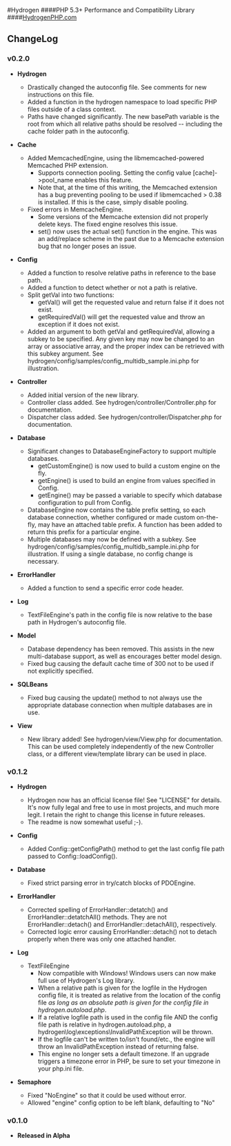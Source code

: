 #Hydrogen
####PHP 5.3+ Performance and Compatibility Library
####[HydrogenPHP.com](http://www.hydrogenphp.com)

ChangeLog
---------

### v0.2.0
- **Hydrogen**
	- Drastically changed the autoconfig file.  See comments for new instructions on this file.
	- Added a function in the hydrogen namespace to load specific PHP files outside of a class context.
	- Paths have changed significantly.  The new basePath variable is the root from which all relative paths should be resolved -- including the cache folder path in the autoconfig.

- **Cache**
	- Added MemcachedEngine, using the libmemcached-powered Memcached PHP extension.
		- Supports connection pooling.  Setting the config value [cache]->pool_name enables this feature.
		- Note that, at the time of this writing, the Memcached extension has a bug preventing pooling to be used if libmemcached > 0.38 is installed.  If this is the case, simply disable pooling.
	- Fixed errors in MemcacheEngine.
		- Some versions of the Memcache extension did not properly delete keys.  The fixed engine resolves this issue.
		- set() now uses the actual set() function in the engine.  This was an add/replace scheme in the past due to a Memcache extension bug that no longer poses an issue.

- **Config**
	- Added a function to resolve relative paths in reference to the base path.
	- Added a function to detect whether or not a path is relative.
	- Split getVal into two functions:
		- getVal() will get the requested value and return false if it does not exist.
		- getRequiredVal() will get the requested value and throw an exception if it does not exist.
	- Added an argument to both getVal and getRequiredVal, allowing a subkey to be specified.  Any given key may now be changed to an array or associative array, and the proper index can be retrieved with this subkey argument.  See hydrogen/config/samples/config_multidb_sample.ini.php for illustration.

- **Controller**
	- Added initial version of the new library.
	- Controller class added.  See hydrogen/controller/Controller.php for documentation.
	- Dispatcher class added.  See hydrogen/controller/Dispatcher.php for documentation.

- **Database**
	- Significant changes to DatabaseEngineFactory to support multiple databases.
		- getCustomEngine() is now used to build a custom engine on the fly.
		- getEngine() is used to build an engine from values specified in Config.
		- getEngine() may be passed a variable to specify which database configuration to pull from Config.
	- DatabaseEngine now contains the table prefix setting, so each database connection, whether configured or made custom on-the-fly, may have an attached table prefix.  A function has been added to return this prefix for a particular engine.
	- Multiple databases may now be defined with a subkey.  See hydrogen/config/samples/config_multidb_sample.ini.php for illustration.  If using a single database, no config change is necessary.

- **ErrorHandler**
	- Added a function to send a specific error code header.
	
- **Log**
	- TextFileEngine's path in the config file is now relative to the base path in Hydrogen's autoconfig file.
	
- **Model**
	- Database dependency has been removed.  This assists in the new multi-database support, as well as encourages better model design.
	- Fixed bug causing the default cache time of 300 not to be used if not explicitly specified.

- **SQLBeans**
	- Fixed bug causing the update() method to not always use the appropriate database connection when multiple databases are in use.

- **View**
	- New library added!  See hydrogen/view/View.php for documentation.  This can be used completely independently of the new Controller class, or a different view/template library can be used in place.

### v0.1.2
- **Hydrogen**
	- Hydrogen now has an official license file!  See "LICENSE" for details.  It's now fully legal and free to use in most projects, and much more legit.  I retain the right to change this license in future releases.
	- The readme is now somewhat useful ;-).

- **Config**
	- Added Config::getConfigPath() method to get the last config file path passed to Config::loadConfig().

- **Database**
	- Fixed strict parsing error in try/catch blocks of PDOEngine.

- **ErrorHandler**
	- Corrected spelling of ErrorHandler::detatch() and ErrorHandler::detatchAll() methods.  They are not ErrorHandler::detach() and ErrorHandler::detachAll(), respectively.
	- Corrected logic error causing ErrorHandler::detach() not to detach properly when there was only one attached handler.

- **Log**
	- TextFileEngine
		- Now compatible with Windows!  Windows users can now make full use of Hydrogen's Log library.
		- When a relative path is given for the logfile in the Hydrogen config file, it is treated as relative from the location of the config file *as long as an absolute path is given for the config file in hydrogen.autoload.php*.
		- If a relative logfile path is used in the config file AND the config file path is relative in hydrogen.autoload.php, a hydrogen\log\exceptions\InvalidPathException will be thrown.
		- If the logfile can't be written to/isn't found/etc., the engine will throw an InvalidPathException instead of returning false.
		- This engine no longer sets a default timezone.  If an upgrade triggers a timezone error in PHP, be sure to set your timezone in your php.ini file.

- **Semaphore**
	- Fixed "NoEngine" so that it could be used without error.
	- Allowed "engine" config option to be left blank, defaulting to "No"

### v0.1.0
- **Released in Alpha**